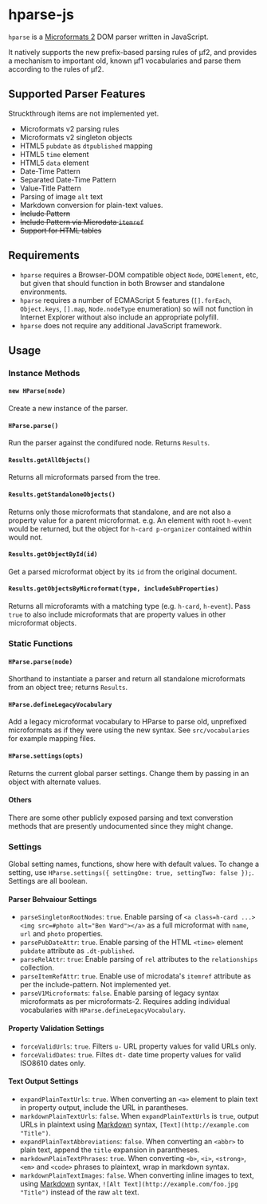 # hparse-js

`hparse` is a [Microformats 2](http://microformats.org/wiki/microformats2) DOM parser written in JavaScript.

It natively supports the new prefix-based parsing rules of µf2, and provides a mechanism to
important old, known µf1 vocabularies and parse them according to the rules of µf2.

## Supported Parser Features

Struckthrough items are not implemented yet.

* Microformats v2 parsing rules
* Microformats v2 singleton objects
* HTML5 `pubdate` as `dtpublished` mapping
* HTML5 `time` element
* HTML5 `data` element
* Date-Time Pattern
* Separated Date-Time Pattern
* Value-Title Pattern
* Parsing of image `alt` text
* Markdown conversion for plain-text values.
* <del>Include Pattern</del>
* <del>Include Pattern via Microdata `itemref`</del>
* <del>Support for HTML tables</del>

## Requirements

* `hparse` requires a Browser-DOM compatible object `Node`, `DOMElement`, etc, but
given that should function in both Browser and standalone environments.
* `hparse` requires a number of ECMAScript 5 features (`[].forEach`, `Object.keys`, `[].map`, `Node.nodeType` enumeration) so will not function in Internet Explorer without also include an appropriate polyfill.
* `hparse` does not require any additional JavaScript framework.

## Usage

### Instance Methods

#### `new HParse(node)`

Create a new instance of the parser.

#### `HParse.parse()`

Run the parser against the condifured node. Returns `Results`.

#### `Results.getAllObjects()`

Returns all microformats parsed from the tree.

#### `Results.getStandaloneObjects()`

Returns only those microformats that standalone, and are not also a property value for a parent microformat. e.g. An element with root `h-event` would be returned, but the object for `h-card p-organizer` contained within would not.

#### `Results.getObjectById(id)`

Get a parsed microformat object by its `id` from the original document.

#### `Results.getObjectsByMicroformat(type, includeSubProperties)`

Returns all microforamts with a matching type (e.g. `h-card`, `h-event`). Pass `true` to also include microformats that are property values in other microformat objects.

### Static Functions

#### `HParse.parse(node)`

Shorthand to instantiate a parser and return all standalone microformats from an object tree; returns `Results`.

#### `HParse.defineLegacyVocabulary`

Add a legacy microformat vocabulary to HParse to parse old, unprefixed microformats as if they were using the new syntax. See `src/vocabularies` for example mapping files.

#### `HParse.settings(opts)`

Returns the current global parser settings. Change them by passing in an object with alternate values.

#### Others

There are some other publicly exposed parsing and text converstion methods that are presently undocumented since they might change.

### Settings

Global setting names, functions, show here with default values. To change a setting, use `HParse.settings({ settingOne: true, settingTwo: false });`. Settings are all boolean.

#### Parser Behvaiour Settings

* `parseSingletonRootNodes`: `true`. Enable parsing of  `<a class=h-card ...><img src=#photo alt="Ben Ward"></a>` as a full microformat with `name`, `url` and `photo` properties.
* `parsePubDateAttr`: `true`. Enable parsing of the HTML `<time>` element `pubdate` attribute as `.dt-published`.
* `parseRelAttr`: `true`: Enable parsing of `rel` attributes to the `relationships` collection.
* `parseItemRefAttr`: `true`. Enable use of microdata's `itemref` attribute as per the include-pattern. Not implemented yet.
* `parseV1Microformats`: `false`. Enable parsing of legacy syntax microformats as per microformats-2. Requires adding individual vocabularies with `HParse.defineLegacyVocabulary`.

#### Property Validation Settings

* `forceValidUrls`: `true`. Filters `u-` URL property values for valid URLs only.
* `forceValidDates`: `true`. Filtes `dt-` date time property values for valid ISO8610 dates only.

#### Text Output Settings

* `expandPlainTextUrls`: `true`. When converting an `<a>` element to plain text in property output, include the URL in parantheses.
* `markdownPlainTextUrls`: `false`. When `expandPlainTextUrls` is `true`, output URLs in plaintext using [Markdown](http://daringfireball.net/projects/markdown/) syntax, `[Text](http://example.com "Title")`.
* `expandPlainTextAbbreviations`: `false`. When converting an `<abbr>` to plain text, append the `title` expansion in parantheses.
* `markdownPlainTextPhrases`: `true`. When converting `<b>`, `<i>`, `<strong>`, `<em>` and `<code>` phrases to plaintext, wrap in markdown syntax.
* `markdownPlainTextImages`: `false`. When converting inline images to text, using [Markdown](http://daringfireball.net/projects/markdown/) syntax, `![Alt Text](http://example.com/foo.jpg "Title")` instead of the raw `alt` text.

